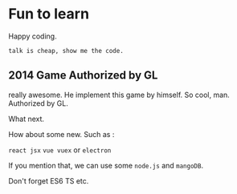 # Fun to learn
Happy coding.

`talk is cheap, show me the code.`


## 2014 Game Authorized by GL 
really awesome. He implement this game by himself. So cool, man. Authorized by GL.

What next.

How about some new.
Such as :

`react jsx`  `vue vuex` or `electron`

If you mention that, we can use some `node.js` and `mangoDB`.

Don't forget ES6 TS etc.
